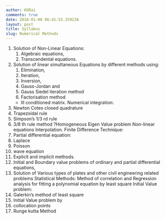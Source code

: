 ```yaml
---
author: HSRai
comments: true
date: 2018-01-08 06:41:53.259238
layout: post
title: Syllabus
slug: Numerical Methods
---
```


1. Solution of Non-Linear Equations:
   1. Algebraic equations,
   1. Transcendental equations.
1. Solution of linear simultaneous Equations by different methods using:
   1. Elimination,
   2. Iteration,
   3. Inversion,
   4. Gauss-Jordan and
   5. Gauss Siedel iteration method
   6. Factorisation method
   - Ill conditioned matrix.
Numerical integration:
1. Newton Cotes closed quadrature
1. Trapezoidal rule
2. Simpson’s 1/3 rd rule
3. 3/8 th rule method
?Homogeneous
Eigen Value problem
Non-linear equations
Interpolation.
Finite Difference Technique:
1. Partial differential equation:
1. Laplace
2. Poisson
3. wave equation
2. Explicit and implicit methods.
3. Initial and Boundary value problems of ordinary and partial differential equations,
4. Solution of Various types of plates and other civil engineering related problems
Statistical Methods: Method of correlation and Regression analysis for fitting a polynomial equation by least square
Initial Value problem:
1. Galerkin’s method of least square
2. Initial Value problem by
1. collocation points
2. Runge kutta Method
